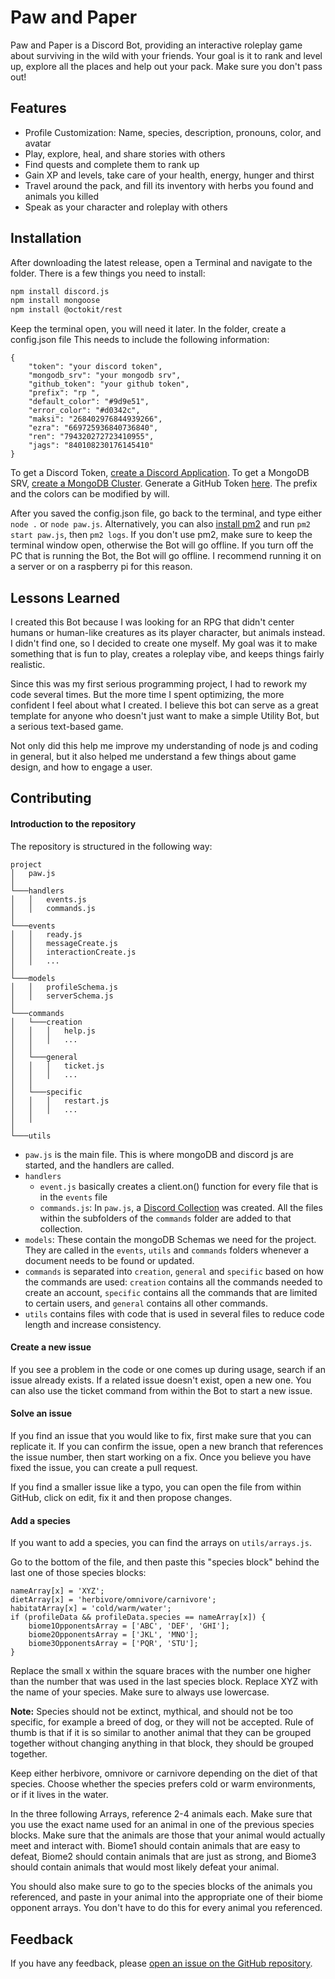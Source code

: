 
# Paw and Paper

Paw and Paper is a Discord Bot, providing an interactive roleplay game about surviving in the wild with your friends. Your goal is it to rank and level up, explore all the places and help out your pack. Make sure you don't pass out!
## Features

- Profile Customization: Name, species, description, pronouns, color, and avatar
- Play, explore, heal, and share stories with others
- Find quests and complete them to rank up
- Gain XP and levels, take care of your health, energy, hunger and thirst
- Travel around the pack, and fill its inventory with herbs you found and animals you killed
- Speak as your character and roleplay with others
## Installation

After downloading the latest release, open a Terminal and navigate to the folder.
There is a few things you need to install:

```bash
npm install discord.js
npm install mongoose
npm install @octokit/rest
```

Keep the terminal open, you will need it later.
In the folder, create a config.json file
This needs to include the following information:

```
{
    "token": "your discord token",
    "mongodb_srv": "your mongodb srv",
	"github_token": "your github token",
    "prefix": "rp ",
    "default_color": "#9d9e51",
    "error_color": "#d0342c",
    "maksi": "268402976844939266",
    "ezra": "669725936840736840",
    "ren": "794320272723410955",
    "jags": "840108230176145410"
}
```

To get a Discord Token, [create a Discord Application](https://discordjs.guide/preparations/setting-up-a-bot-application.html).
To get a MongoDB SRV, [create a MongoDB Cluster](https://www.mongodb.com/basics/create-database).
Generate a GitHub Token [here](https://github.com/settings/tokens).
The prefix and the colors can be modified by will.

After you saved the config.json file, go back to the terminal, and type either `node .` or `node paw.js`.
Alternatively, you can also [install pm2](https://pm2.keymetrics.io/docs/usage/quick-start/) and run `pm2 start paw.js`, then `pm2 logs`.
If you don't use pm2, make sure to keep the terminal window open, otherwise the Bot will go offline.
If you turn off the PC that is running the Bot, the Bot will go offline. I recommend running it on a server or on a raspberry pi for this reason.
## Lessons Learned

I created this Bot because I was looking for an RPG that didn't center humans or human-like creatures as its player character, but animals instead. I didn't find one, so I decided to create one myself. My goal was it to make something that is fun to play, creates a roleplay vibe, and keeps things fairly realistic.

Since this was my first serious programming project, I had to rework my code several times. But the more time I spent optimizing, the more confident I feel about what I created. I believe this bot can serve as a great template for anyone who doesn't just want to make a simple Utility Bot, but a serious text-based game.

Not only did this help me improve my understanding of node js and coding in general, but it also helped me understand a few things about game design, and how to engage a user.
## Contributing

#### Introduction to the repository

The repository is structured in the following way:

```
project
│   paw.js    
│
└───handlers
│   │   events.js
│   │   commands.js
│   
└───events
│   │   ready.js
│   │   messageCreate.js
│   │   interactionCreate.js
│   │   ...
│   
└───models
│   │   profileSchema.js
│   │   serverSchema.js
│   
└───commands
│   └───creation
│   │   │   help.js
│   │   │   ...
│   │
│   └───general
│   │   │   ticket.js
│   │   │   ...
│   │
│   └───specific
│   │   │   restart.js
│   │   │   ...
│   │
│   
└───utils
```

- `paw.js` is the main file. This is where mongoDB and discord js are started, and the handlers are called.
- `handlers`
    - `event.js` basically creates a client.on() function for every file that is in the `events` file
    - `commands.js`: In `paw.js`, a [Discord Collection](https://discordjs.guide/additional-info/collections.html#array-like-methods) was created. All the files within the subfolders of the `commands` folder are added to that collection.
- `models`: These contain the mongoDB Schemas we need for the project. They are called in the `events`, `utils` and `commands` folders whenever a document needs to be found or updated.
- `commands` is separated into `creation`, `general` and `specific` based on how the commands are used: `creation` contains all the commands needed to create an account, `specific` contains all the commands that are limited to certain users, and `general` contains all other commands.
- `utils` contains files with code that is used in several files to reduce code length and increase consistency.


#### Create a new issue

If you see a problem in the code or one comes up during usage, search if an issue already exists. If a related issue doesn't exist, open a new one. You can also use the ticket command from within the Bot to start a new issue.


#### Solve an issue

If you find an issue that you would like to fix, first make sure that you can replicate it. If you can confirm the issue, open a new branch that references the issue number, then start working on a fix. Once you believe you have fixed the issue, you can create a pull request.

If you find a smaller issue like a typo, you can open the file from within GitHub, click on edit, fix it and then propose changes.


#### Add a species

If you want to add a species, you can find the arrays on `utils/arrays.js`.

Go to the bottom of the file, and then paste this "species block" behind the last one of those species blocks:
```
nameArray[x] = 'XYZ';
dietArray[x] = 'herbivore/omnivore/carnivore';
habitatArray[x] = 'cold/warm/water';
if (profileData && profileData.species == nameArray[x]) {
	biome1OpponentsArray = ['ABC', 'DEF', 'GHI'];
	biome2OpponentsArray = ['JKL', 'MNO'];
	biome3OpponentsArray = ['PQR', 'STU'];
}
```
Replace the small x within the square braces with the number one higher than the number that was used in the last species block. Replace XYZ with the name of your species. Make sure to always use lowercase.

**Note:** Species should not be extinct, mythical, and should not be too specific, for example a breed of dog, or they will not be accepted. Rule of thumb is that if it is so similar to another animal that they can be grouped together without changing anything in that block, they should be grouped together.

Keep either herbivore, omnivore or carnivore depending on the diet of that species. Choose whether the species prefers cold or warm environments, or if it lives in the water.

In the three following Arrays, reference 2-4 animals each. Make sure that you use the exact name used for an animal in one of the previous species blocks. Make sure that the animals are those that your animal would actually meet and interact with. Biome1 should contain animals that are easy to defeat, Biome2 should contain animals that are just as strong, and Biome3 should contain animals that would most likely defeat your animal.

You should also make sure to go to the species blocks of the animals you referenced, and paste in your animal into the appropriate one of their biome opponent arrays. You don't have to do this for every animal you referenced.
## Feedback

If you have any feedback, please [open an issue on the GitHub repository](https://github.com/MaksiRose/paw-and-paper/issues/new?assignees=&labels=enhancement&template=feature_request.md&title=).
